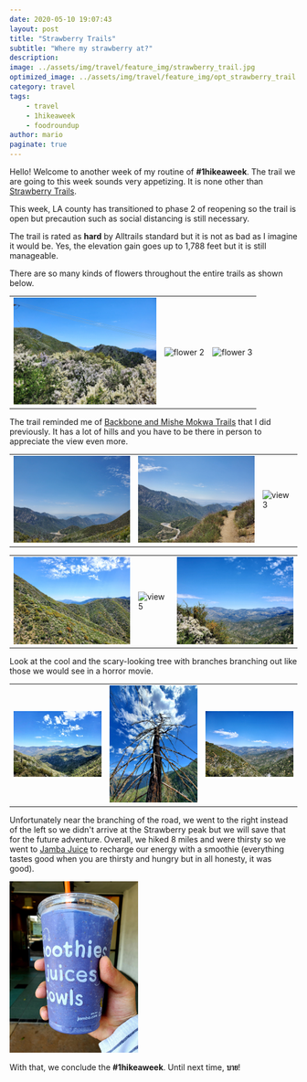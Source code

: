 ```yaml
---
date: 2020-05-10 19:07:43
layout: post
title: "Strawberry Trails"
subtitle: "Where my strawberry at?"
description:
image: ../assets/img/travel/feature_img/strawberry_trail.jpg
optimized_image: ../assets/img/travel/feature_img/opt_strawberry_trail.jpg
category: travel
tags:
    - travel
    - 1hikeaweek
    - foodroundup
author: mario
paginate: true
---
```


Hello! Welcome to another week of my routine of **#1hikeaweek**. The trail we are going to this week sounds very appetizing. It is none other than [Strawberry Trails](https://www.alltrails.com/trail/us/california/strawberry-peak-trail-via-redbox-canyon). 

This week, LA county has transitioned to phase 2 of reopening so the trail is open but precaution such as social distancing is still necessary.

The trail is rated as **hard** by Alltrails standard but it is not as bad as I imagine it would be. Yes, the elevation gain goes up to 1,788 feet but it is still manageable.

There are so many kinds of flowers throughout the entire trails as shown below.

<table><tr>
    <td> <img src="../assets/img/travel/strawberry_trail/strawberry_3.jpg" alt="flower 1" style="width: 250px;"/> </td>
    <td> <img src="../assets/img/travel/strawberry_trail/strawberry_4.jpg" alt="flower 2" style="width: 250px;"/> </td>
    <td> <img src="../assets/img/travel/strawberry_trail/strawberry_6.jpg" alt="flower 3" style="width: 250px;"/> </td>
</tr></table>

The trail reminded me of [Backbone and Mishe Mokwa Trails](https://dsboba.github.io/backbone-and-mishe-mokwa-trails/) that I did previously. It has a lot of hills and you have to be there in person to appreciate the view even more.

<table><tr>
    <td> <img src="../assets/img/travel/strawberry_trail/strawberry_1.jpg" alt="view 1" style="width: 250px;"/> </td>
    <td> <img src="../assets/img/travel/strawberry_trail/strawberry_2.jpg" alt="view 2" style="width: 250px;"/> </td>
    <td> <img src="../assets/img/travel/strawberry_trail/strawberry_5.jpg" alt="view 3" style="width: 250px;"/> </td>
</tr></table>

<table><tr>
    <td> <img src="../assets/img/travel/strawberry_trail/strawberry_7.jpg" alt="view 4" style="width: 250px;"/> </td>
    <td> <img src="../assets/img/travel/strawberry_trail/strawberry_8.jpg" alt="view 5" style="width: 250px;"/> </td>
    <td> <img src="../assets/img/travel/strawberry_trail/strawberry_9.jpg" alt="view 6" style="width: 250px;"/> </td>
</tr></table>

Look at the cool and the scary-looking tree with branches branching out like those we would see in a horror movie.

<table><tr>
    <td> <img src="../assets/img/travel/strawberry_trail/strawberry_10.jpg" alt="view 4" style="width: 250px;"/> </td>
    <td> <img src="../assets/img/travel/strawberry_trail/strawberry_11.jpg" alt="view 5" style="width: 250px;"/> </td>
    <td> <img src="../assets/img/travel/strawberry_trail/strawberry_13.jpg" alt="view 6" style="width: 250px;"/> </td>
</tr></table>

Unfortunately near the branching of the road, we went to the right instead of the left so we didn't arrive at the Strawberry peak but we will save that for the future adventure. Overall, we hiked 8 miles and were thirsty so we went to [Jamba Juice](https://www.jamba.com/) to recharge our energy with a smoothie (everything tastes good when you are thirsty and hungry but in all honesty, it was good).

<img src="../assets/img/travel/strawberry_trail/jamba.jpg" style="height: 300px;" alt="fish noodle soup"/>

With that, we conclude the **#1hikeaweek**. Until next time, **บาย**!

